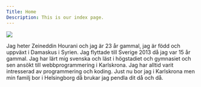```yaml
---
Title: Home
Description: This is our index page.
---
```





<!-- <div class = "das" role = "das"> -->
<img class = "sas" src = "./assets/img/personalphoto.jpeg"> 
<p class = homepagetext>
Jag heter Zeineddin Hourani och jag är 23 år gammal, jag är född och uppväxt i Damaskus i Syrien. Jag flyttade till Sverige 2013 då jag var 15 år gammal. Jag har lärt mig svenska och läst i högstadiet och gymnasiet och sen ansökt till webbprogrammering i Karlskrona. Jag har alltid varit intresserad av programmering och koding. Just nu bor jag i Karlskrona men min familj bor i Helsingborg då brukar jag pendla dit då och då.</p>
